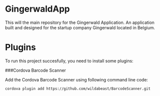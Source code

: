 # GingerwaldApp
This will the main repository for the Gingerwald Application. An application built and designed for the startup company Gingerwald located in Belgium.

# Plugins
To run this project succesfully, you need to install some plugins:

###Cordova Barcode Scanner 

Add the Cordova Barcode Scanner using following command line code:

`cordova plugin add https://github.com/wildabeast/BarcodeScanner.git`
